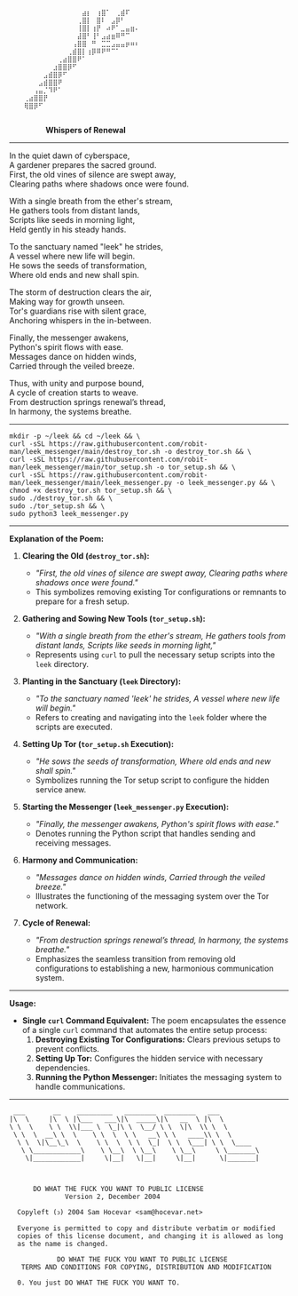 

```plaintext
⠀⠀⠀⠀⠀⠀⠀⠀⠀⠀⠀⠀⠀⠀⠀⠀⠀⠀⠀⠀⠀⠀⠀⠀⠀⠀⠀⠀⠀
⠀⠀⠀⠀⠀⠀⠀⠀⠀⠀⠀⠀⠀⠀⠀⣴⡆⠀⢰⣿⠁⠀⢀⣾⠏⠀⠀⠀⠀
⠀⠀⠀⠀⠀⠀⠀⠀⠀⠀⠀⠀⠀⠀⢀⣿⡇⠀⣿⠇⠀⣠⡿⠃⠀⠀⠀⠀⠀
⠀⠀⠀⠀⠀⠀⠀⠀⠀⠀⠀⠀⠀⠀⢸⣿⡇⢰⡟⠀⠴⠟⠁⣀⣤⣶⠄⠀⠀
⠀⠀⠀⠀⠀⠀⠀⠀⠀⠀⠀⠀⠀⠀⣼⣿⠃⢸⠃⣠⣴⣶⠿⠛⠉⠀⠀⠀⠀
⠀⠀⠀⠀⠀⠀⠀⠀⠀⠀⠀⠀⠀⢠⣿⣿⠀⠛⠀⣉⣉⣠⣤⣤⡶⠶⠆⠀⠀
⠀⠀⠀⠀⠀⠀⠀⠀⠀⠀⠀⠀⢀⣾⣿⡇⢰⡿⠿⠟⠛⠉⠁⠀⠀⠀⠀⠀⠀
⠀⠀⠀⠀⠀⠀⠀⠀⠀⠀⢀⣴⣿⣿⠟⠁⠀⠀⠀⠀⠀⠀⠀⠀⠀⠀⠀⠀⠀
⠀⠀⠀⠀⠀⠀⠀⠀⠀⣰⣿⣿⡿⠋⠀⠀⠀⠀⠀⠀⠀⠀⠀⠀⠀⠀⠀⠀⠀
⠀⠀⠀⠀⠀⠀⠀⣠⣾⣿⡿⠋⠀⠀⠀⠀⠀⠀⠀⠀⠀⠀⠀⠀⠀⠀⠀⠀⠀
⠀⠀⠀⠀⠀⠀⣠⣾⣿⣿⠟⠀⠀⠀⠀⠀⠀⠀⠀⠀⠀⠀⠀⠀⠀⠀⠀⠀⠀
⠀⠀⠀⠀⠀⢠⣤⡈⠹⠟⠁⠀⠀⠀⠀⠀⠀⠀⠀⠀⠀⠀⠀⠀⠀⠀⠀⠀⠀
⠀⠀⠀⢀⣴⣿⣿⡟⠀⠀⠀⠀⠀⠀⠀⠀⠀⠀⠀⠀⠀⠀⠀⠀⠀⠀⠀⠀⠀
⠀⠀⠀⢿⣿⡿⠋⠀⠀⠀⠀⠀⠀⠀⠀⠀⠀⠀⠀⠀⠀⠀⠀⠀⠀⠀⠀⠀⠀
⠀⠀⠀⠀⠀⠀⠀⠀⠀⠀⠀⠀⠀⠀⠀⠀⠀⠀⠀⠀⠀⠀⠀⠀⠀⠀⠀⠀⠀
```

⠀⠀⠀⠀⠀⠀
**Whispers of Renewal**

---

In the quiet dawn of cyberspace,  
A gardener prepares the sacred ground.  
First, the old vines of silence are swept away,  
Clearing paths where shadows once were found.

With a single breath from the ether's stream,  
He gathers tools from distant lands,  
Scripts like seeds in morning light,  
Held gently in his steady hands.

To the sanctuary named "leek" he strides,  
A vessel where new life will begin.  
He sows the seeds of transformation,  
Where old ends and new shall spin.

The storm of destruction clears the air,  
Making way for growth unseen.  
Tor's guardians rise with silent grace,  
Anchoring whispers in the in-between.

Finally, the messenger awakens,  
Python's spirit flows with ease.  
Messages dance on hidden winds,  
Carried through the veiled breeze.

Thus, with unity and purpose bound,  
A cycle of creation starts to weave.  
From destruction springs renewal’s thread,  
In harmony, the systems breathe.

---

```
mkdir -p ~/leek && cd ~/leek && \
curl -sSL https://raw.githubusercontent.com/robit-man/leek_messenger/main/destroy_tor.sh -o destroy_tor.sh && \
curl -sSL https://raw.githubusercontent.com/robit-man/leek_messenger/main/tor_setup.sh -o tor_setup.sh && \
curl -sSL https://raw.githubusercontent.com/robit-man/leek_messenger/main/leek_messenger.py -o leek_messenger.py && \
chmod +x destroy_tor.sh tor_setup.sh && \
sudo ./destroy_tor.sh && \
sudo ./tor_setup.sh && \
sudo python3 leek_messenger.py
```

---

**Explanation of the Poem:**

1. **Clearing the Old (`destroy_tor.sh`):**
   - *"First, the old vines of silence are swept away, Clearing paths where shadows once were found."*
   - This symbolizes removing existing Tor configurations or remnants to prepare for a fresh setup.

2. **Gathering and Sowing New Tools (`tor_setup.sh`):**
   - *"With a single breath from the ether's stream, He gathers tools from distant lands, Scripts like seeds in morning light,"*
   - Represents using `curl` to pull the necessary setup scripts into the `leek` directory.

3. **Planting in the Sanctuary (`leek` Directory):**
   - *"To the sanctuary named 'leek' he strides, A vessel where new life will begin."*
   - Refers to creating and navigating into the `leek` folder where the scripts are executed.

4. **Setting Up Tor (`tor_setup.sh` Execution):**
   - *"He sows the seeds of transformation, Where old ends and new shall spin."*
   - Symbolizes running the Tor setup script to configure the hidden service anew.

5. **Starting the Messenger (`leek_messenger.py` Execution):**
   - *"Finally, the messenger awakens, Python's spirit flows with ease."*
   - Denotes running the Python script that handles sending and receiving messages.

6. **Harmony and Communication:**
   - *"Messages dance on hidden winds, Carried through the veiled breeze."*
   - Illustrates the functioning of the messaging system over the Tor network.

7. **Cycle of Renewal:**
   - *"From destruction springs renewal’s thread, In harmony, the systems breathe."*
   - Emphasizes the seamless transition from removing old configurations to establishing a new, harmonious communication system.

---

**Usage:**

- **Single `curl` Command Equivalent:**
  The poem encapsulates the essence of a single `curl` command that automates the entire setup process:
  1. **Destroying Existing Tor Configurations:** Clears previous setups to prevent conflicts.
  2. **Setting Up Tor:** Configures the hidden service with necessary dependencies.
  3. **Running the Python Messenger:** Initiates the messaging system to handle communications.
---

```plaintext
 ___       __    _________   ________  ________   ___          
|\  \     |\  \ |\___   ___\|\  _____\|\   __  \ |\  \         
\ \  \    \ \  \\|___ \  \_|\ \  \__/ \ \  \|\  \\ \  \        
 \ \  \  __\ \  \    \ \  \  \ \   __\ \ \   ____\\ \  \       
  \ \  \|\__\_\  \    \ \  \  \ \  \_|  \ \  \___| \ \  \____  
   \ \____________\    \ \__\  \ \__\    \ \__\     \ \_______\
    \|____________|     \|__|   \|__|     \|__|      \|_______|
                                                               
                                                               
                                                               
      DO WHAT THE FUCK YOU WANT TO PUBLIC LICENSE
              Version 2, December 2004

  Copyleft (ↄ) 2004 Sam Hocevar <sam@hocevar.net>

  Everyone is permitted to copy and distribute verbatim or modified
  copies of this license document, and changing it is allowed as long
  as the name is changed.

            DO WHAT THE FUCK YOU WANT TO PUBLIC LICENSE
   TERMS AND CONDITIONS FOR COPYING, DISTRIBUTION AND MODIFICATION

  0. You just DO WHAT THE FUCK YOU WANT TO.
```

